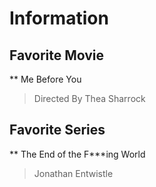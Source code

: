 # Information
## Favorite Movie
** Me Before You 
> Directed By Thea Sharrock

## Favorite Series
** The End of the F***ing World
> Jonathan Entwistle
